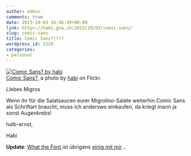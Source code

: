 ```yaml
---
author: admin
comments: true
date: 2013-10-03 16:46:49+00:00
link: https://habi.gna.ch/2013/10/03/comic-sans/
slug: comic-sans
title: Comic Sans?!?!?
wordpress_id: 3226
categories:
- personal
---
```


[![Comic Sans? by habi](https://static.flickr.com/3798/10071821166_62ec4f5912.jpg)](https://www.flickr.com/photos/habi/10071821166/)  
[Comic Sans?](https://www.flickr.com/photos/habi/10071821166/), a photo by [habi](https://www.flickr.com/photos/habi/) on Flickr.

Liebes Migros  

  

Wenn ihr für die Salatsaucen eurer Migrolino-Salate weiterhin Comic Sans als Schriftart braucht, muss ich anderswo einkaufen, da kriegt mann ja sonst Augenkrebs!  

  

halb-ernst,  

Habi




**Update**: [What the Font ](http://www.myfonts.com/WhatTheFont/)ist übrigens [einig mit mir](http://www.myfonts.com/WhatTheFont/results?ch%5B0%5D=&ch%5B1%5D=&ch%5B2%5D=e&ch%5B3%5D=n&ch%5B4%5D=&ch%5B5%5D=c&ch%5B6%5D=h&ch%5B7%5D=&ch%5B8%5D=&ch%5B9%5D=&ch%5B10%5D=&ch%5B11%5D=&ch%5B12%5D=&ch%5B13%5D=&ch%5B14%5D=&ch%5B15%5D=&ch%5B16%5D=&ch%5B17%5D=&ch%5B18%5D=&ch%5B19%5D=S&ch%5B20%5D=&ch%5B21%5D=&ch%5B22%5D=&ch%5B23%5D=&ch%5B24%5D=&ch%5B25%5D=&ch%5B26%5D=&ch%5B27%5D=&ch%5B28%5D=a&ch%5B29%5D=&ch%5B30%5D=&ch%5B31%5D=&ch%5B32%5D=&ch%5B33%5D=&ch%5B34%5D=&ch%5B35%5D=&ch%5B36%5D=l&ch%5B37%5D=&ch%5B38%5D=&ch%5B39%5D=&ch%5B40%5D=&ch%5B41%5D=s&ch%5B42%5D=&ch%5B43%5D=&wtfserver=wtf_e_41&id=00011c825249751d0009244a00005cf5&glyphcount=44&imageid=0&x=85&y=43)...
